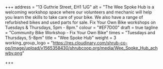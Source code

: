 +++
address = "13 Guthrie Street, EH1 1JG"
alt = "The Wee Spoke Hub is a welcoming workshop space where our volunteers and mechanic will help you learn the skills to take care of your bike.   We also have a range of refurbished bikes and used parts for sale.   Fix Your Own Bike workshops on Tuesdays & Thursdays, 5pm - 8pm."
colour = "#EF7D00"
draft = true
tagline = "Community Bike Workshop - Fix Your Own Bike"
times = "Tuesdays and Thursdays, 5-8pm"
title = "Wee Spoke Hub"
weight = 3
working_group_logo = "https://res.cloudinary.com/shrub-co-op/image/upload/v1565358430/shrubcoop.org/media/Wee_Spoke_Hub_achwby.png"

+++
